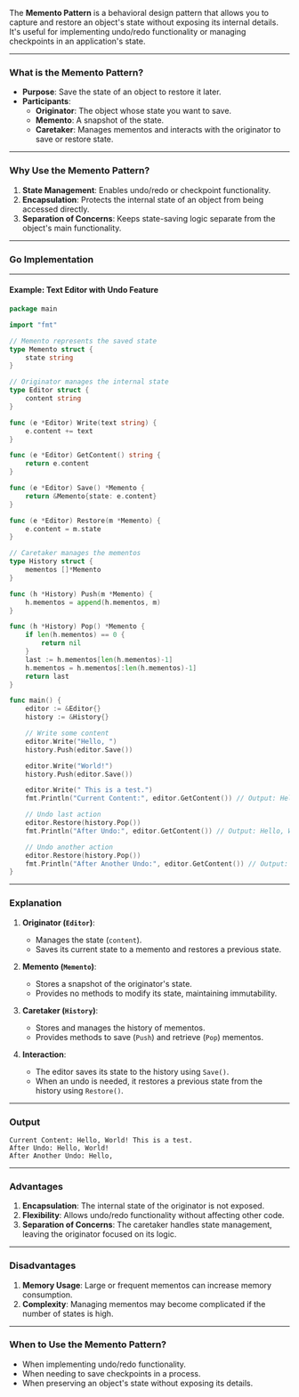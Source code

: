 The **Memento Pattern** is a behavioral design pattern that allows you to capture and restore an object's state without exposing its internal details. It's useful for implementing undo/redo functionality or managing checkpoints in an application's state.

---

### **What is the Memento Pattern?**

- **Purpose**: Save the state of an object to restore it later.
- **Participants**:
  - **Originator**: The object whose state you want to save.
  - **Memento**: A snapshot of the state.
  - **Caretaker**: Manages mementos and interacts with the originator to save or restore state.

---

### **Why Use the Memento Pattern?**

1. **State Management**: Enables undo/redo or checkpoint functionality.
2. **Encapsulation**: Protects the internal state of an object from being accessed directly.
3. **Separation of Concerns**: Keeps state-saving logic separate from the object's main functionality.

---

### **Go Implementation**

---

#### **Example: Text Editor with Undo Feature**

```go
package main

import "fmt"

// Memento represents the saved state
type Memento struct {
	state string
}

// Originator manages the internal state
type Editor struct {
	content string
}

func (e *Editor) Write(text string) {
	e.content += text
}

func (e *Editor) GetContent() string {
	return e.content
}

func (e *Editor) Save() *Memento {
	return &Memento{state: e.content}
}

func (e *Editor) Restore(m *Memento) {
	e.content = m.state
}

// Caretaker manages the mementos
type History struct {
	mementos []*Memento
}

func (h *History) Push(m *Memento) {
	h.mementos = append(h.mementos, m)
}

func (h *History) Pop() *Memento {
	if len(h.mementos) == 0 {
		return nil
	}
	last := h.mementos[len(h.mementos)-1]
	h.mementos = h.mementos[:len(h.mementos)-1]
	return last
}

func main() {
	editor := &Editor{}
	history := &History{}

	// Write some content
	editor.Write("Hello, ")
	history.Push(editor.Save())

	editor.Write("World!")
	history.Push(editor.Save())

	editor.Write(" This is a test.")
	fmt.Println("Current Content:", editor.GetContent()) // Output: Hello, World! This is a test.

	// Undo last action
	editor.Restore(history.Pop())
	fmt.Println("After Undo:", editor.GetContent()) // Output: Hello, World!

	// Undo another action
	editor.Restore(history.Pop())
	fmt.Println("After Another Undo:", editor.GetContent()) // Output: Hello,
}
```

---

### **Explanation**

1. **Originator (`Editor`)**:

   - Manages the state (`content`).
   - Saves its current state to a memento and restores a previous state.

2. **Memento (`Memento`)**:

   - Stores a snapshot of the originator's state.
   - Provides no methods to modify its state, maintaining immutability.

3. **Caretaker (`History`)**:

   - Stores and manages the history of mementos.
   - Provides methods to save (`Push`) and retrieve (`Pop`) mementos.

4. **Interaction**:
   - The editor saves its state to the history using `Save()`.
   - When an undo is needed, it restores a previous state from the history using `Restore()`.

---

### **Output**

```
Current Content: Hello, World! This is a test.
After Undo: Hello, World!
After Another Undo: Hello,
```

---

### **Advantages**

1. **Encapsulation**: The internal state of the originator is not exposed.
2. **Flexibility**: Allows undo/redo functionality without affecting other code.
3. **Separation of Concerns**: The caretaker handles state management, leaving the originator focused on its logic.

---

### **Disadvantages**

1. **Memory Usage**: Large or frequent mementos can increase memory consumption.
2. **Complexity**: Managing mementos may become complicated if the number of states is high.

---

### **When to Use the Memento Pattern?**

- When implementing undo/redo functionality.
- When needing to save checkpoints in a process.
- When preserving an object's state without exposing its details.
